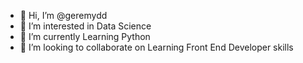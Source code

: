 - 👋 Hi, I’m @geremydd
- 👀 I’m interested in Data Science
- 🌱 I’m currently Learning Python 
- 💞️ I’m looking to collaborate on Learning Front End Developer skills


<!---
geremydd/geremydd is a ✨ special ✨ repository because its `README.md` (this file) appears on your GitHub profile.
You can click the Preview link to take a look at your changes.
--->
